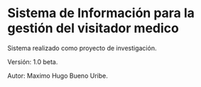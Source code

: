 # Sistema de Información para la gestión del visitador medico
Sistema realizado como proyecto de investigación.

Versión: 1.0 beta.

Autor: Maximo Hugo Bueno Uribe.
